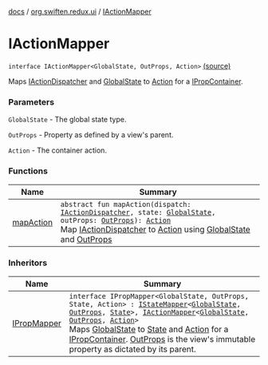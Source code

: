[docs](../../index.md) / [org.swiften.redux.ui](../index.md) / [IActionMapper](./index.md)

# IActionMapper

`interface IActionMapper<GlobalState, OutProps, Action>` [(source)](https://github.com/protoman92/KotlinRedux/tree/master/common/common-ui/src/main/kotlin/org/swiften/redux/ui/Injector.kt#L84)

Maps [IActionDispatcher](../../org.swiften.redux.core/-i-action-dispatcher.md) and [GlobalState](index.md#GlobalState) to [Action](index.md#Action) for a [IPropContainer](../-i-prop-container/index.md).

### Parameters

`GlobalState` - The global state type.

`OutProps` - Property as defined by a view's parent.

`Action` - The container action.

### Functions

| Name | Summary |
|---|---|
| [mapAction](map-action.md) | `abstract fun mapAction(dispatch: `[`IActionDispatcher`](../../org.swiften.redux.core/-i-action-dispatcher.md)`, state: `[`GlobalState`](index.md#GlobalState)`, outProps: `[`OutProps`](index.md#OutProps)`): `[`Action`](index.md#Action)<br>Map [IActionDispatcher](../../org.swiften.redux.core/-i-action-dispatcher.md) to [Action](index.md#Action) using [GlobalState](index.md#GlobalState) and [OutProps](index.md#OutProps) |

### Inheritors

| Name | Summary |
|---|---|
| [IPropMapper](../-i-prop-mapper.md) | `interface IPropMapper<GlobalState, OutProps, State, Action> : `[`IStateMapper`](../-i-state-mapper/index.md)`<`[`GlobalState`](../-i-prop-mapper.md#GlobalState)`, `[`OutProps`](../-i-prop-mapper.md#OutProps)`, `[`State`](../-i-prop-mapper.md#State)`>, `[`IActionMapper`](./index.md)`<`[`GlobalState`](../-i-prop-mapper.md#GlobalState)`, `[`OutProps`](../-i-prop-mapper.md#OutProps)`, `[`Action`](../-i-prop-mapper.md#Action)`>`<br>Maps [GlobalState](../-i-prop-mapper.md#GlobalState) to [State](../-i-prop-mapper.md#State) and [Action](../-i-prop-mapper.md#Action) for a [IPropContainer](../-i-prop-container/index.md). [OutProps](../-i-prop-mapper.md#OutProps) is the view's immutable property as dictated by its parent. |
